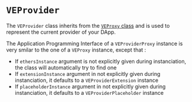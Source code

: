 # `VEProvider`

The `VEProvider` class inherits from the [`VEProxy` class](/guide/ethers-proxies/advanced/apis-in-depth/proxies/ve-proxy) and is used to represent the current provider of your DApp.

The Application Programming Interface of a `VEProviderProxy` instance is very smilar to the one of a `VEProxy` instance, except that :
- If `ethersInstance` argument is not explicitly given during instanciation, the class will automatically try to find one
- If `extensionInstance` argument in not explicitly given during instanciation, it defaults to a `VEProviderExtension` instance
- If `placeholderInstance` argument in not explicitly given during instanciation, it defaults to a `VEProviderPlaceholder` instance
